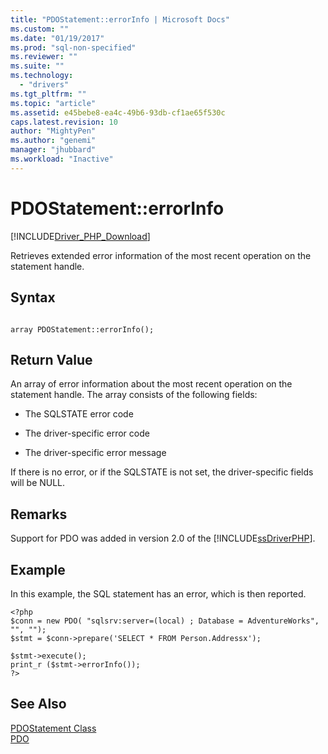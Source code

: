 ```yaml
---
title: "PDOStatement::errorInfo | Microsoft Docs"
ms.custom: ""
ms.date: "01/19/2017"
ms.prod: "sql-non-specified"
ms.reviewer: ""
ms.suite: ""
ms.technology: 
  - "drivers"
ms.tgt_pltfrm: ""
ms.topic: "article"
ms.assetid: e45bebe8-ea4c-49b6-93db-cf1ae65f530c
caps.latest.revision: 10
author: "MightyPen"
ms.author: "genemi"
manager: "jhubbard"
ms.workload: "Inactive"
---
```

# PDOStatement::errorInfo
[!INCLUDE[Driver_PHP_Download](../../includes/driver_php_download.md)]

Retrieves extended error information of the most recent operation on the statement handle.  
  
## Syntax  
  
```  
  
array PDOStatement::errorInfo();  
```  
  
## Return Value  
An array of error information about the most recent operation on the statement handle. The array consists of the following fields:  
  
-   The SQLSTATE error code  
  
-   The driver-specific error code  
  
-   The driver-specific error message  
  
If there is no error, or if the SQLSTATE is not set, the driver-specific fields will be NULL.  
  
## Remarks  
Support for PDO was added in version 2.0 of the [!INCLUDE[ssDriverPHP](../../includes/ssdriverphp_md.md)].  
  
## Example  
In this example, the SQL statement has an error, which is then reported.  
  
```  
<?php  
$conn = new PDO( "sqlsrv:server=(local) ; Database = AdventureWorks", "", "");  
$stmt = $conn->prepare('SELECT * FROM Person.Addressx');  
  
$stmt->execute();  
print_r ($stmt->errorInfo());  
?>  
```  
  
## See Also  
[PDOStatement Class](../../connect/php/pdostatement-class.md)  
[PDO](http://go.microsoft.com/fwlink/?LinkID=187441)  
  
